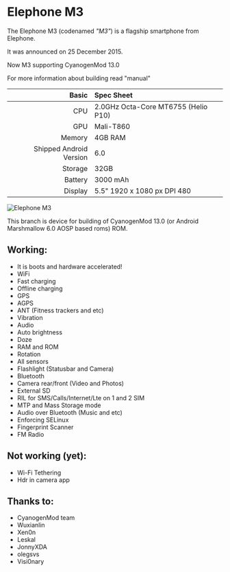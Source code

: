 Elephone M3
==============

The Elephone M3 (codenamed _"M3"_) is a flagship smartphone from Elephone.

It was announced on 25 December 2015.

Now M3 supporting CyanogenMod 13.0

For more information about building read "manual"

Basic   | Spec Sheet
-------:|:-------------------------
CPU     | 2.0GHz Octa-Core MT6755 (Helio P10)
GPU     | Mali-T860
Memory  | 4GB RAM
Shipped Android Version | 6.0
Storage | 32GB
Battery | 3000 mAh
Display | 5.5" 1920 x 1080 px DPI 480

![Elephone M3](http://image3.geekbuying.com/ggo_pic/2016-02-20/201602200937291fdioaqm.jpg "Elephone M3")

This branch is device for building of CyanogenMod 13.0 (or Android Marshmallow 6.0 AOSP based roms) ROM.

## Working:
 * It is boots and hardware accelerated!
 * WiFi
 * Fast charging
 * Offline charging
 * GPS
 * AGPS
 * ANT (Fitness trackers and etc)
 * Vibration
 * Audio
 * Auto brightness
 * Doze
 * RAM and ROM
 * Rotation
 * All sensors
 * Flashlight (Statusbar and Camera)
 * Bluetooth
 * Camera rear/front (Video and Photos)
 * External SD
 * RIL for SMS/Calls/Internet/Lte on 1 and 2 SIM
 * MTP and Mass Storage mode
 * Audio over Bluetooth (Music and etc)
 * Enforcing SELinux
 * Fingerprint Scanner
 * FM Radio

## Not working (yet):
 * Wi-Fi Tethering
 * Hdr in camera app

## Thanks to:
 * CyanogenMod team
 * Wuxianlin
 * Xen0n
 * Leskal
 * JonnyXDA
 * olegsvs
 * Visi0nary
